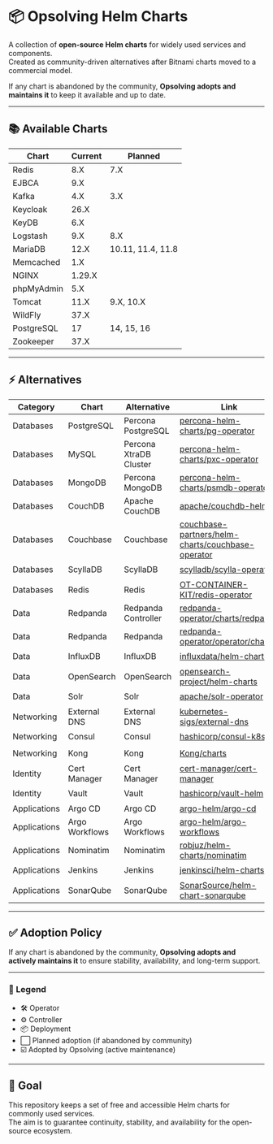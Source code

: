 # 📦 Opsolving Helm Charts

A collection of **open-source Helm charts** for widely used services and components.  
Created as community-driven alternatives after Bitnami charts moved to a commercial model.  

If any chart is abandoned by the community, **Opsolving adopts and maintains it** to keep it available and up to date.  

---

## 📚 Available Charts

| Chart        | Current | Planned           |
|--------------|---------|-------------------|
| Redis        | 8.X     | 7.X               |
| EJBCA        | 9.X     |                   |
| Kafka        | 4.X     | 3.X               |
| Keycloak     | 26.X    |                   |
| KeyDB        | 6.X     |                   |
| Logstash     | 9.X     | 8.X               |
| MariaDB      | 12.X    | 10.11, 11.4, 11.8 |
| Memcached    | 1.X     |                   |
| NGINX        | 1.29.X  |                   |
| phpMyAdmin   | 5.X     |                   |
| Tomcat       | 11.X    | 9.X, 10.X         |
| WildFly      | 37.X    |                   |
| PostgreSQL   | 17      | 14, 15, 16        |
| Zookeeper    | 37.X    |                   |

---

## ⚡ Alternatives

| Category      | Chart           | Alternative            | Link                                                                 | Type | Adopted |
|---------------|-----------------|------------------------|----------------------------------------------------------------------|------|------------|
| Databases     | PostgreSQL      | Percona PostgreSQL     | [percona-helm-charts/pg-operator](https://github.com/percona/percona-helm-charts/tree/main/charts/pg-operator) | 🛠️ | ⬜ |
| Databases     | MySQL           | Percona XtraDB Cluster | [percona-helm-charts/pxc-operator](https://github.com/percona/percona-helm-charts/tree/main/charts/pxc-operator) | 🛠️ | ⬜ |
| Databases     | MongoDB         | Percona MongoDB        | [percona-helm-charts/psmdb-operator](https://github.com/percona/percona-helm-charts/tree/main/charts/psmdb-operator) | 🛠️ | ⬜ |
| Databases     | CouchDB         | Apache CouchDB         | [apache/couchdb-helm](https://github.com/apache/couchdb-helm/tree/main/couchdb) | 📦 | ⬜ |
| Databases     | Couchbase       | Couchbase              | [couchbase-partners/helm-charts/couchbase-operator](https://github.com/couchbase-partners/helm-charts/tree/master/charts/couchbase-operator) | 🛠️ | ⬜ |
| Databases     | ScyllaDB        | ScyllaDB              | [scylladb/scylla-operator](https://github.com/scylladb/scylla-operator/tree/master/helm) | 🛠️ | ⬜ |
| Databases     | Redis           | Redis                 | [OT-CONTAINER-KIT/redis-operator](https://github.com/OT-CONTAINER-KIT/redis-operator/tree/main/charts/redis-operator) | 🛠️ | ⬜ |
| Data          | Redpanda        | Redpanda Controller    | [redpanda-operator/charts/redpanda](https://github.com/redpanda-data/redpanda-operator/tree/main/charts/redpanda) | ⚙️ | ⬜ |
| Data          | Redpanda        | Redpanda               | [redpanda-operator/operator/chart](https://github.com/redpanda-data/redpanda-operator/tree/main/operator/chart) | 🛠️ | ⬜ |
| Data          | InfluxDB        | InfluxDB              | [influxdata/helm-charts](https://github.com/influxdata/helm-charts) | 📦 | ⬜ |
| Data          | OpenSearch      | OpenSearch            | [opensearch-project/helm-charts](https://github.com/opensearch-project/helm-charts/tree/main/charts) | 📦 | ⬜ |
| Data          | Solr            | Solr                  | [apache/solr-operator](https://github.com/apache/solr-operator/tree/main/helm) | 🛠️ | ⬜ |
| Networking    | External DNS    | External DNS           | [kubernetes-sigs/external-dns](https://github.com/kubernetes-sigs/external-dns/tree/master/charts/external-dns) | ⚙️ | ⬜ |
| Networking    | Consul          | Consul                | [hashicorp/consul-k8s](https://github.com/hashicorp/consul-k8s/tree/main/charts/consul) | 📦 | ⬜ |
| Networking    | Kong            | Kong                  | [Kong/charts](https://github.com/Kong/charts/tree/main/charts) | 📦 | ⬜ |
| Identity      | Cert Manager    | Cert Manager           | [cert-manager/cert-manager](https://github.com/cert-manager/cert-manager/tree/master/deploy/charts/cert-manager) | ⚙️ | ⬜ |
| Identity      | Vault           | Vault                 | [hashicorp/vault-helm](https://github.com/hashicorp/vault-helm) | 📦 | ⬜ |
| Applications  | Argo CD         | Argo CD                | [argo-helm/argo-cd](https://github.com/argoproj/argo-helm/tree/main/charts/argo-cd) | ⚙️ | ⬜ |
| Applications  | Argo Workflows  | Argo Workflows         | [argo-helm/argo-workflows](https://github.com/argoproj/argo-helm/tree/main/charts/argo-workflows) | ⚙️ | ⬜ |
| Applications  | Nominatim       | Nominatim              | [robjuz/helm-charts/nominatim](https://github.com/robjuz/helm-charts/tree/master/charts/nominatim) | 📦 | ⬜ |
| Applications  | Jenkins         | Jenkins               | [jenkinsci/helm-charts](https://github.com/jenkinsci/helm-charts/tree/main/charts/jenkins) | 📦 | ⬜ |
| Applications  | SonarQube       | SonarQube             | [SonarSource/helm-chart-sonarqube](https://github.com/SonarSource/helm-chart-sonarqube/tree/master/charts) | 📦 | ⬜ |

---

## ✅ Adoption Policy

If any chart is abandoned by the community, **Opsolving adopts and actively maintains it** to ensure stability, availability, and long-term support.

---

### 🔑 Legend

- 🛠️ Operator  
- ⚙️ Controller  
- 📦 Deployment
- ⬜ Planned adoption (if abandoned by community)  
- ☑️ Adopted by Opsolving (active maintenance)

---

## 🎯 Goal

This repository keeps a set of free and accessible Helm charts for commonly used services.  
The aim is to guarantee continuity, stability, and availability for the open-source ecosystem.
